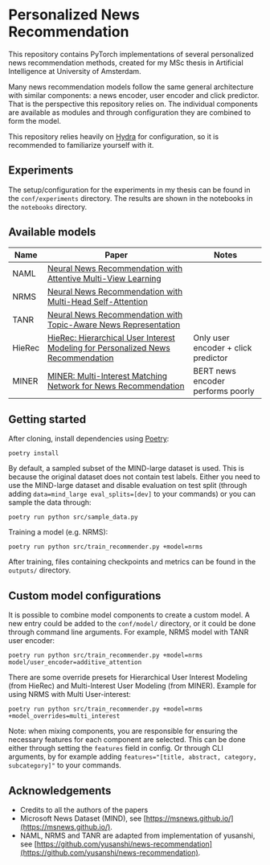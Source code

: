 # Personalized News Recommendation

This repository contains PyTorch implementations of several personalized news recommendation methods, created for my MSc thesis in Artificial Intelligence at University of Amsterdam.

Many news recommendation models follow the same general architecture with similar components: a news encoder, user encoder and click predictor. That is the perspective this repository relies on. The individual components are available as modules and through configuration they are combined to form the model.

This repository relies heavily on [Hydra](https://hydra.cc/) for configuration, so it is recommended to familiarize yourself with it.

## Experiments

The setup/configuration for the experiments in my thesis can be found in the `conf/experiments` directory. The results are shown in the notebooks in the `notebooks` directory.

## Available models

| Name   | Paper                                                                                                               | Notes                               |
|--------|---------------------------------------------------------------------------------------------------------------------|-------------------------------------|
| NAML   | [Neural News Recommendation with Attentive Multi-View Learning](https://www.ijcai.org/proceedings/2019/536)         |                                     |
| NRMS   | [Neural News Recommendation with Multi-Head Self-Attention](https://www.aclweb.org/anthology/D19-1671)              |                                     |
| TANR   | [Neural News Recommendation with Topic-Aware News Representation](https://www.aclweb.org/anthology/P19-1110)        |                                     |
| HieRec | [HieRec: Hierarchical User Interest Modeling for Personalized News Recommendation](http://arxiv.org/abs/2106.04408) | Only user encoder + click predictor |
| MINER  | [MINER: Multi-Interest Matching Network for News Recommendation](https://aclanthology.org/2022.findings-acl.29)     | BERT news encoder performs poorly   |


## Getting started

After cloning, install dependencies using [Poetry](https://python-poetry.org/):

    poetry install

By default, a sampled subset of the MIND-large dataset is used. This is because the original dataset does not contain test labels. Either you need to use the MIND-large dataset and disable evaluation on test split (through adding `data=mind_large eval_splits=[dev]` to your commands) or you can sample the data through:

    poetry run python src/sample_data.py

Training a model (e.g. NRMS):

    poetry run python src/train_recommender.py +model=nrms

After training, files containing checkpoints and metrics can be found in the `outputs/` directory.

## Custom model configurations

It is possible to combine model components to create a custom model. A new entry could be added to the  `conf/model/` directory, or it could be done through command line arguments. For example, NRMS model with TANR user encoder:

    poetry run python src/train_recommender.py +model=nrms model/user_encoder=additive_attention

There are some override presets for Hierarchical User Interest Modeling (from HieRec) and Multi-Interest User Modeling (from MINER). Example for using NRMS with Multi User-interest:

    poetry run python src/train_recommender.py +model=nrms +model_overrides=multi_interest

Note: when mixing components, you are responsible for ensuring the necessary features for each component are selected. This can be done either through setting the `features` field in config. Or through CLI arguments, by for example adding `features="[title, abstract, category, subcategory]"` to your commands.

## Acknowledgements

- Credits to all the authors of the papers
- Microsoft News Dataset (MIND), see [https://msnews.github.io/](https://msnews.github.io/).
- NAML, NRMS and TANR are adapted from implementation of yusanshi, see [https://github.com/yusanshi/news-recommendation](https://github.com/yusanshi/news-recommendation).
